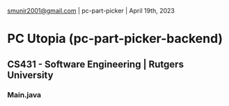 smunir2001@gmail.com | pc-part-picker | April 19th, 2023
# PC Utopia (pc-part-picker-backend)
## CS431 - Software Engineering | Rutgers University
### Main.java
